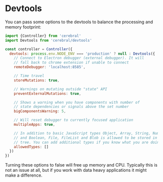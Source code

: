 # Devtools
You can pass some options to the devtools to balance the processing and memory footprint:

```js
import {Controller} from 'cerebral'
import Devtools from 'cerebral/devtools'

const controller = Controller({
  devtools: process.env.NODE_ENV === 'production' ? null : Devtools({
    // Connect to Electron debugger (external debugger). It will
    // fall back to chrome extension if unable to connect
    remoteDebugger: 'localhost:8585',

    // Time travel
    storeMutations: true,

    // Warnings on mutating outside "state" API
    preventExternalMutations: true,

    // Shows a warning when you have components with number of
    // state dependencies or signals above the set number  
    bigComponentsWarning: 5,

    // Will reset debugger to currently focused application
    multipleApps: true,

    // In addition to basic JavaScript types Object, Array, String, Number
    // and Boolean, File, FileList and Blob is allowed to be stored in state
    // tree. You can add additional types if you know what you are doing :)
    allowedTypes: []
  })
})
```

Turning these options to false will free up memory and CPU. Typically this is not an issue at all, but if you work with data heavy applications it might make a difference.
